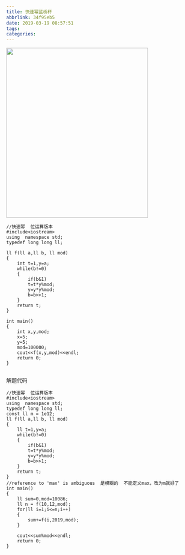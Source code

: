 ```yaml
---
title: 快速幂蓝桥杯
abbrlink: 34f95eb5
date: 2019-03-19 08:57:51
tags:
categories:
---
```


<!--more-->

<p><img alt="" class="has" height="453" src="https://img-blog.csdnimg.cn/20190319081352985.png?x-oss-process=image/watermark,type_ZmFuZ3poZW5naGVpdGk,shadow_10,text_aHR0cHM6Ly9ibG9nLmNzZG4ubmV0L3dlaXhpbl80MDc1NzkzMA==,size_16,color_FFFFFF,t_70" width="377" /></p>

<pre class="has">
<code class="language-cpp">//快速幂  位运算版本 
#include&lt;iostream&gt;
using  namespace std;
typedef long long ll;

ll f(ll a,ll b, ll mod)
{
	int t=1,y=a;
	while(b!=0)
	{
		if(b&amp;1)
		t=t*y%mod;
		y=y*y%mod;
		b=b&gt;&gt;1;
	}
	return t;
}

int main()
{
	int x,y,mod;
	x=5;
	y=5;
	mod=100000;
	cout&lt;&lt;f(x,y,mod)&lt;&lt;endl;
	return 0; 
}

</code></pre>

<p>解题代码</p>

<pre class="has">
<code class="language-cpp">//快速幂  位运算版本 
#include&lt;iostream&gt;
using  namespace std;
typedef long long ll;
const ll m = 1e12;
ll f(ll a,ll b, ll mod)
{
	ll t=1,y=a;
	while(b!=0)
	{
		if(b&amp;1)
		t=t*y%mod;
		y=y*y%mod;
		b=b&gt;&gt;1;
	}
	return t;
}
//reference to 'max' is ambiguous  是模糊的  不能定义max，改为m就好了 
int main()
{
	ll sum=0,mod=10086;
	ll n = f(10,12,mod);
	for(ll i=1;i&lt;=n;i++)
	{
		sum+=f(i,2019,mod);
	}
	
	cout&lt;&lt;sum%mod&lt;&lt;endl;
	return 0; 
}

</code></pre>

<p> </p>
